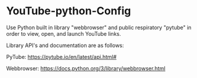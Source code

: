 # YouTube-python-Config
Use Python built in library "webbrowser" and public respiratory "pytube" in order to view, open, and launch YouTube links.

Library API's and documentation are as follows: 

PyTube: 
      https://pytube.io/en/latest/api.html#

Webbrowser:
      https://docs.python.org/3/library/webbrowser.html

